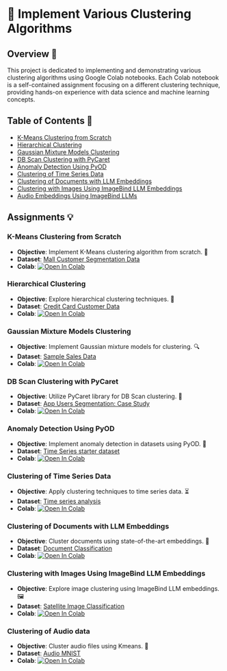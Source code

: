 # 🌟 Implement Various Clustering Algorithms

## Overview 📖
This project is dedicated to implementing and demonstrating various clustering algorithms using Google Colab notebooks. Each Colab notebook is a self-contained assignment focusing on a different clustering technique, providing hands-on experience with data science and machine learning concepts.

## Table of Contents 📑
- [K-Means Clustering from Scratch](#k-means-clustering-from-scratch)
- [Hierarchical Clustering](#hierarchical-clustering)
- [Gaussian Mixture Models Clustering](#gaussian-mixture-models-clustering)
- [DB Scan Clustering with PyCaret](#db-scan-clustering-with-pycaret)
- [Anomaly Detection Using PyOD](#anomaly-detection-using-pyod)
- [Clustering of Time Series Data](#clustering-of-time-series-data)
- [Clustering of Documents with LLM Embeddings](#clustering-of-documents-with-llm-embeddings)
- [Clustering with Images Using ImageBind LLM Embeddings](#clustering-with-images-using-imagebind-llm-embeddings)
- [Audio Embeddings Using ImageBind LLMs](#audio-embeddings-using-imagebind-llms)

## Assignments 💡

### K-Means Clustering from Scratch
- **Objective**: Implement K-Means clustering algorithm from scratch. 🧠
- **Dataset**: [Mall Customer Segmentation Data](https://www.kaggle.com/datasets/vjchoudhary7/customer-segmentation-tutorial-in-python)
- **Colab**: [![Open In Colab](https://colab.research.google.com/assets/colab-badge.svg)](https://colab.research.google.com/github/Aagam0812/DataMining/blob/main/Assignment10/Kmeans.ipynb)

### Hierarchical Clustering
- **Objective**: Explore hierarchical clustering techniques. 🌲
- **Dataset**: [Credit Card Customer Data](https://www.kaggle.com/datasets/aryashah2k/credit-card-customer-data)
- **Colab**: [![Open In Colab](https://colab.research.google.com/assets/colab-badge.svg)](https://colab.research.google.com/github/Aagam0812/DataMining/blob/main/Assignment10/Hierarchical.ipynb)

### Gaussian Mixture Models Clustering
- **Objective**: Implement Gaussian mixture models for clustering. 🔍
- **Dataset**: [Sample Sales Data](https://www.kaggle.com/datasets/kyanyoga/sample-sales-data)
- **Colab**: [![Open In Colab](https://colab.research.google.com/assets/colab-badge.svg)](https://colab.research.google.com/github/Aagam0812/DataMining/blob/main/Assignment10/Gaussian.ipynb)

### DB Scan Clustering with PyCaret
- **Objective**: Utilize PyCaret library for DB Scan clustering. 🔎
- **Dataset**: [App Users Segmentation: Case Study](https://www.kaggle.com/datasets/bhanupratapbiswas/app-users-segmentation-case-study)
- **Colab**: [![Open In Colab](https://colab.research.google.com/assets/colab-badge.svg)](https://colab.research.google.com/github/Aagam0812/DataMining/blob/main/Assignment10/DBScan.ipynb)

### Anomaly Detection Using PyOD
- **Objective**: Implement anomaly detection in datasets using PyOD. 🚨
- **Dataset**: [Time Series starter dataset](https://www.kaggle.com/datasets/podsyp/time-series-starter-dataset)
- **Colab**: [![Open In Colab](https://colab.research.google.com/assets/colab-badge.svg)](https://colab.research.google.com/github/Aagam0812/DataMining/blob/main/Assignment10/Anomaly_with_pyOD.ipynb)

### Clustering of Time Series Data
- **Objective**: Apply clustering techniques to time series data. ⏳
- **Dataset**: [Time series analysis](https://www.kaggle.com/datasets/kandij/electric-production)
- **Colab**: [![Open In Colab](https://colab.research.google.com/assets/colab-badge.svg)](https://colab.research.google.com/github/Aagam0812/DataMining/blob/main/Assignment10/Timeseries_clustering.ipynb)
  
### Clustering of Documents with LLM Embeddings
- **Objective**: Cluster documents using state-of-the-art embeddings. 📄
- **Dataset**: [Document Classification](https://www.kaggle.com/datasets/sachinsharma1123/document-classification)
- **Colab**: [![Open In Colab](https://colab.research.google.com/assets/colab-badge.svg)](https://colab.research.google.com/github/Aagam0812/DataMining/blob/main/Assignment10/LLM_Embedding.ipynb)
  
### Clustering with Images Using ImageBind LLM Embeddings
- **Objective**: Explore image clustering using ImageBind LLM embeddings. 🖼️
- **Dataset**: [Satellite Image Classification](https://www.kaggle.com/datasets/mahmoudreda55/satellite-image-classification)
- **Colab**: [![Open In Colab](https://colab.research.google.com/assets/colab-badge.svg)](https://colab.research.google.com/github/Aagam0812/DataMining/blob/main/Assignment10/ImagebindLLM.ipynb)

### Clustering of Audio data
- **Objective**: Cluster audio files using Kmeans. 🎵
- **Dataset**: [Audio MNIST](https://www.kaggle.com/datasets/alanchn31/free-spoken-digits?rvi=1)
- **Colab**: [![Open In Colab](https://colab.research.google.com/assets/colab-badge.svg)](https://colab.research.google.com/github/Aagam0812/DataMining/blob/main/Assignment10/AudioCluster.ipynb)
